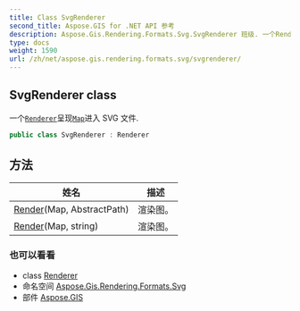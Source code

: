 ```yaml
---
title: Class SvgRenderer
second_title: Aspose.GIS for .NET API 参考
description: Aspose.Gis.Rendering.Formats.Svg.SvgRenderer 班级. 一个Renderer呈现Map进入 SVG 文件.
type: docs
weight: 1590
url: /zh/net/aspose.gis.rendering.formats.svg/svgrenderer/
---
```

## SvgRenderer class

一个[`Renderer`](../../aspose.gis.rendering/renderer/)呈现[`Map`](../../aspose.gis.rendering/map/)进入 SVG 文件.

```csharp
public class SvgRenderer : Renderer
```

## 方法

| 姓名 | 描述 |
| --- | --- |
| [Render](../../aspose.gis.rendering/renderer/render/)(Map, AbstractPath) | 渲染图。 |
| [Render](../../aspose.gis.rendering/renderer/render/)(Map, string) | 渲染图。 |

### 也可以看看

* class [Renderer](../../aspose.gis.rendering/renderer/)
* 命名空间 [Aspose.Gis.Rendering.Formats.Svg](../../aspose.gis.rendering.formats.svg/)
* 部件 [Aspose.GIS](../../)


